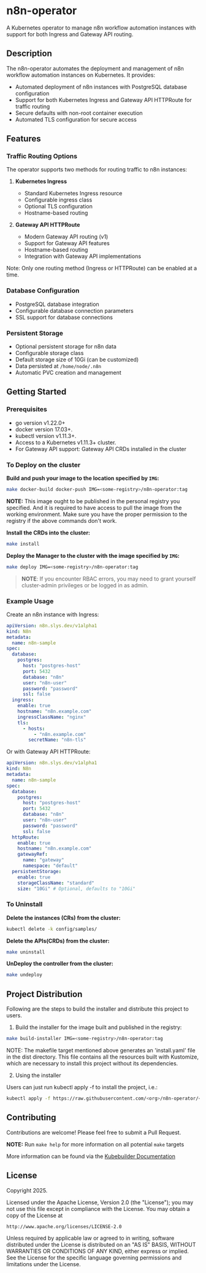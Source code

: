 # n8n-operator

A Kubernetes operator to manage n8n workflow automation instances with support for both Ingress and Gateway API routing.

## Description

The n8n-operator automates the deployment and management of n8n workflow automation instances on Kubernetes. It provides:

- Automated deployment of n8n instances with PostgreSQL database configuration
- Support for both Kubernetes Ingress and Gateway API HTTPRoute for traffic routing
- Secure defaults with non-root container execution
- Automated TLS configuration for secure access

## Features

### Traffic Routing Options

The operator supports two methods for routing traffic to n8n instances:

1. **Kubernetes Ingress**
   - Standard Kubernetes Ingress resource
   - Configurable ingress class
   - Optional TLS configuration
   - Hostname-based routing

2. **Gateway API HTTPRoute**
   - Modern Gateway API routing (v1)
   - Support for Gateway API features
   - Hostname-based routing
   - Integration with Gateway API implementations

Note: Only one routing method (Ingress or HTTPRoute) can be enabled at a time.

### Database Configuration

- PostgreSQL database integration
- Configurable database connection parameters
- SSL support for database connections

### Persistent Storage

- Optional persistent storage for n8n data
- Configurable storage class
- Default storage size of 10Gi (can be customized)
- Data persisted at `/home/node/.n8n`
- Automatic PVC creation and management

## Getting Started

### Prerequisites
- go version v1.22.0+
- docker version 17.03+.
- kubectl version v1.11.3+.
- Access to a Kubernetes v1.11.3+ cluster.
- For Gateway API support: Gateway API CRDs installed in the cluster

### To Deploy on the cluster
**Build and push your image to the location specified by `IMG`:**

```sh
make docker-build docker-push IMG=<some-registry>/n8n-operator:tag
```

**NOTE:** This image ought to be published in the personal registry you specified.
And it is required to have access to pull the image from the working environment.
Make sure you have the proper permission to the registry if the above commands don't work.

**Install the CRDs into the cluster:**

```sh
make install
```

**Deploy the Manager to the cluster with the image specified by `IMG`:**

```sh
make deploy IMG=<some-registry>/n8n-operator:tag
```

> **NOTE**: If you encounter RBAC errors, you may need to grant yourself cluster-admin
privileges or be logged in as admin.

### Example Usage

Create an n8n instance with Ingress:

```yaml
apiVersion: n8n.slys.dev/v1alpha1
kind: N8n
metadata:
  name: n8n-sample
spec:
  database:
    postgres:
      host: "postgres-host"
      port: 5432
      database: "n8n"
      user: "n8n-user"
      password: "password"
      ssl: false
  ingress:
    enable: true
    hostname: "n8n.example.com"
    ingressClassName: "nginx"
    tls:
      - hosts:
          - "n8n.example.com"
        secretName: "n8n-tls"
```

Or with Gateway API HTTPRoute:

```yaml
apiVersion: n8n.slys.dev/v1alpha1
kind: N8n
metadata:
  name: n8n-sample
spec:
  database:
    postgres:
      host: "postgres-host"
      port: 5432
      database: "n8n"
      user: "n8n-user"
      password: "password"
      ssl: false
  httpRoute:
    enable: true
    hostname: "n8n.example.com"
    gatewayRef:
      name: "gateway"
      namespace: "default"
  persistentStorage:
    enable: true
    storageClassName: "standard"
    size: "10Gi" # Optional, defaults to "10Gi"
```

### To Uninstall
**Delete the instances (CRs) from the cluster:**

```sh
kubectl delete -k config/samples/
```

**Delete the APIs(CRDs) from the cluster:**

```sh
make uninstall
```

**UnDeploy the controller from the cluster:**

```sh
make undeploy
```

## Project Distribution

Following are the steps to build the installer and distribute this project to users.

1. Build the installer for the image built and published in the registry:

```sh
make build-installer IMG=<some-registry>/n8n-operator:tag
```

NOTE: The makefile target mentioned above generates an 'install.yaml'
file in the dist directory. This file contains all the resources built
with Kustomize, which are necessary to install this project without
its dependencies.

2. Using the installer

Users can just run kubectl apply -f <URL for YAML BUNDLE> to install the project, i.e.:

```sh
kubectl apply -f https://raw.githubusercontent.com/<org>/n8n-operator/<tag or branch>/dist/install.yaml
```

## Contributing

Contributions are welcome! Please feel free to submit a Pull Request.

**NOTE:** Run `make help` for more information on all potential `make` targets

More information can be found via the [Kubebuilder Documentation](https://book.kubebuilder.io/introduction.html)

## License

Copyright 2025.

Licensed under the Apache License, Version 2.0 (the "License");
you may not use this file except in compliance with the License.
You may obtain a copy of the License at

    http://www.apache.org/licenses/LICENSE-2.0

Unless required by applicable law or agreed to in writing, software
distributed under the License is distributed on an "AS IS" BASIS,
WITHOUT WARRANTIES OR CONDITIONS OF ANY KIND, either express or implied.
See the License for the specific language governing permissions and
limitations under the License.
